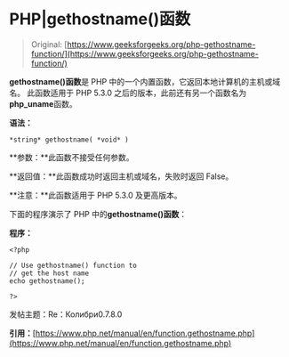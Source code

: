 # PHP|gethostname()函数

> Original: [https://www.geeksforgeeks.org/php-gethostname-function/](https://www.geeksforgeeks.org/php-gethostname-function/)

**gethostname()函数**是 PHP 中的一个内置函数，它返回本地计算机的主机或域名。 此函数适用于 PHP 5.3.0 之后的版本，此前还有另一个函数名为**php_uname**函数。

**语法：**

```
*string* gethostname( *void* )
```

**参数：**此函数不接受任何参数。

**返回值：**此函数成功时返回主机或域名，失败时返回 False。

**注意：**此函数适用于 PHP 5.3.0 及更高版本。

下面的程序演示了 PHP 中的**gethostname()函数**：

**程序：**

```
<?php

// Use gethostname() function to
// get the host name
echo gethostname();

?>
```

发帖主题：Re：Колибри0.7.8.0

**引用：**[https://www.php.net/manual/en/function.gethostname.php](https://www.php.net/manual/en/function.gethostname.php)